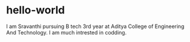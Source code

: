 # hello-world 
I am Sravanthi pursuing B tech 3rd year at Aditya College of Engineering And Technology.
I am much intrested in codding. 
